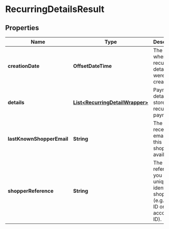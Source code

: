 

# RecurringDetailsResult


## Properties

| Name | Type | Description | Notes |
|------------ | ------------- | ------------- | -------------|
|**creationDate** | **OffsetDateTime** | The date when the recurring details were created. |  [optional] |
|**details** | [**List&lt;RecurringDetailWrapper&gt;**](RecurringDetailWrapper.md) | Payment details stored for recurring payments. |  [optional] |
|**lastKnownShopperEmail** | **String** | The most recent email for this shopper (if available). |  [optional] |
|**shopperReference** | **String** | The reference you use to uniquely identify the shopper (e.g. user ID or account ID). |  [optional] |



